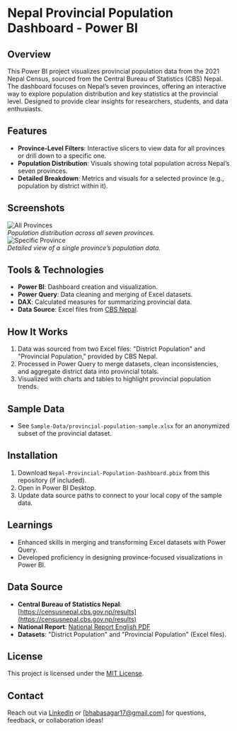 # Nepal Provincial Population Dashboard - Power BI

## Overview
This Power BI project visualizes provincial population data from the 2021 Nepal Census, sourced from the Central Bureau of Statistics (CBS) Nepal. The dashboard focuses on Nepal’s seven provinces, offering an interactive way to explore population distribution and key statistics at the provincial level. Designed to provide clear insights for researchers, students, and data enthusiasts.

## Features
- **Province-Level Filters**: Interactive slicers to view data for all provinces or drill down to a specific one.
- **Population Distribution**: Visuals showing total population across Nepal’s seven provinces.
- **Detailed Breakdown**: Metrics and visuals for a selected province (e.g., population by district within it).

## Screenshots
![All Provinces](Screenshots/Sc2.png)  
*Population distribution across all seven provinces.*  
![Specific Province](Screenshots/Sc1.png)  
*Detailed view of a single province’s population data.*

## Tools & Technologies
- **Power BI**: Dashboard creation and visualization.
- **Power Query**: Data cleaning and merging of Excel datasets.
- **DAX**: Calculated measures for summarizing provincial data.
- **Data Source**: Excel files from [CBS Nepal](https://censusnepal.cbs.gov.np/results).

## How It Works
1. Data was sourced from two Excel files: "District Population" and "Provincial Population," provided by CBS Nepal.
2. Processed in Power Query to merge datasets, clean inconsistencies, and aggregate district data into provincial totals.
3. Visualized with charts and tables to highlight provincial population trends.

## Sample Data
- See `Sample-Data/provincial-population-sample.xlsx` for an anonymized subset of the provincial dataset.

## Installation
1. Download `Nepal-Provincial-Population-Dashboard.pbix` from this repository (if included).
2. Open in Power BI Desktop.
3. Update data source paths to connect to your local copy of the sample data.

## Learnings
- Enhanced skills in merging and transforming Excel datasets with Power Query.
- Developed proficiency in designing province-focused visualizations in Power BI.

## Data Source
- **Central Bureau of Statistics Nepal**: [https://censusnepal.cbs.gov.np/results](https://censusnepal.cbs.gov.np/results)
- **National Report**: [National Report English PDF](https://censusnepal.cbs.gov.np/results/files/result-folder/National%20Report_English.pdf)
- **Datasets**: "District Population" and "Provincial Population" (Excel files).

## License
This project is licensed under the [MIT License](LICENSE).

## Contact
Reach out via [LinkedIn](www.linkedin.com/in/sagarshrestha17) or [bhabasagar17@gmail.com] for questions, feedback, or collaboration ideas!
